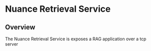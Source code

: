 # Nuance Retrieval Service 

## Overview 

The Nuance Retrieval Service is exposes a RAG application over a tcp server